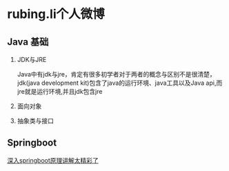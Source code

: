 # rubing.li个人微博

## Java 基础
1. JDK与JRE  

   Java中有jdk与jre，肯定有很多初学者对于两者的概念与区别不是很清楚，jdk(java development kit)包含了java的运行环境、java工具以及Java api,而jre就是运行环境,并且jdk包含jre
2. 面向对象
3. 抽象类与接口

## Springboot
[深入springboot原理讲解太精彩了](https://www.cnblogs.com/chongaizhen/p/11151892.html)
